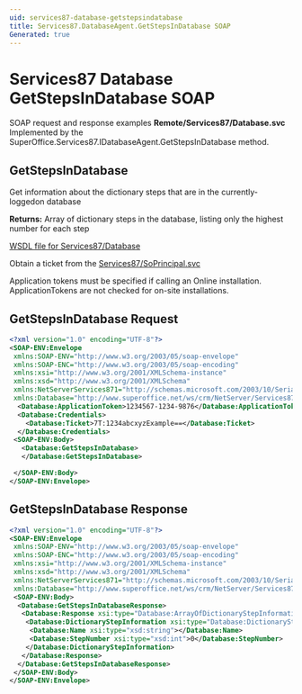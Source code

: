 ```yaml
---
uid: services87-database-getstepsindatabase
title: Services87.DatabaseAgent.GetStepsInDatabase SOAP
Generated: true
---
```


# Services87 Database GetStepsInDatabase SOAP

SOAP request and response examples **Remote/Services87/Database.svc**
Implemented by the <see cref="M:SuperOffice.Services87.IDatabaseAgent.GetStepsInDatabase">SuperOffice.Services87.IDatabaseAgent.GetStepsInDatabase</see> method.

## GetStepsInDatabase

Get information about the dictionary steps that are in the currently-loggedon database


**Returns:** Array of dictionary steps in the database, listing only the highest number for each step


[WSDL file for Services87/Database](../Services87-Database.md)

Obtain a ticket from the [Services87/SoPrincipal.svc](../SoPrincipal/index.md)

Application tokens must be specified if calling an Online installation. ApplicationTokens are not checked for on-site installations.

## GetStepsInDatabase Request

```xml
<?xml version="1.0" encoding="UTF-8"?>
<SOAP-ENV:Envelope
 xmlns:SOAP-ENV="http://www.w3.org/2003/05/soap-envelope"
 xmlns:SOAP-ENC="http://www.w3.org/2003/05/soap-encoding"
 xmlns:xsi="http://www.w3.org/2001/XMLSchema-instance"
 xmlns:xsd="http://www.w3.org/2001/XMLSchema"
 xmlns:NetServerServices871="http://schemas.microsoft.com/2003/10/Serialization/"
 xmlns:Database="http://www.superoffice.net/ws/crm/NetServer/Services87">
  <Database:ApplicationToken>1234567-1234-9876</Database:ApplicationToken>
  <Database:Credentials>
    <Database:Ticket>7T:1234abcxyzExample==</Database:Ticket>
  </Database:Credentials>
 <SOAP-ENV:Body>
   <Database:GetStepsInDatabase>
   </Database:GetStepsInDatabase>

 </SOAP-ENV:Body>
</SOAP-ENV:Envelope>

```


## GetStepsInDatabase Response

```xml
<?xml version="1.0" encoding="UTF-8"?>
<SOAP-ENV:Envelope
 xmlns:SOAP-ENV="http://www.w3.org/2003/05/soap-envelope"
 xmlns:SOAP-ENC="http://www.w3.org/2003/05/soap-encoding"
 xmlns:xsi="http://www.w3.org/2001/XMLSchema-instance"
 xmlns:xsd="http://www.w3.org/2001/XMLSchema"
 xmlns:NetServerServices871="http://schemas.microsoft.com/2003/10/Serialization/"
 xmlns:Database="http://www.superoffice.net/ws/crm/NetServer/Services87">
 <SOAP-ENV:Body>
  <Database:GetStepsInDatabaseResponse>
   <Database:Response xsi:type="Database:ArrayOfDictionaryStepInformation">
    <Database:DictionaryStepInformation xsi:type="Database:DictionaryStepInformation">
     <Database:Name xsi:type="xsd:string"></Database:Name>
     <Database:StepNumber xsi:type="xsd:int">0</Database:StepNumber>
    </Database:DictionaryStepInformation>
   </Database:Response>
  </Database:GetStepsInDatabaseResponse>
 </SOAP-ENV:Body>
</SOAP-ENV:Envelope>

```

